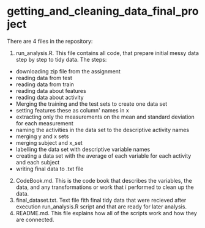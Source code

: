# getting_and_cleaning_data_final_project

There are 4 files in the repository:

1. run_analysis.R. This file contains all code, that prepare initial messy data step by step to tidy data. The steps:
 + downloading zip file from the assignment
 + reading data from test
 + reading data from train
 + reading data about features
 + reading data about activity
 + Merging the training and the test sets to create one data set
 + setting features these as column' names in x
 + extracting only the measurements on the mean and standard deviation for each measurement
 + naming the activities in the data set to the descriptive activity names
 + merging y and x sets
 + merging subject and x_set
 + labelling the data set with descriptive variable names
 + creating a data set with the average of each variable for each activity and each subject
 + writing final data to .txt file
 
2. CodeBook.md. This is the code book that describes the variables, the data, and any transformations or work that i performed to clean up the data.
3. final_dataset.txt. Text file fith final tidy data that were recieved after execution run_analysis.R script and that are ready for later analysis.
4. README.md. This file explains how all of the scripts work and how they are connected.
